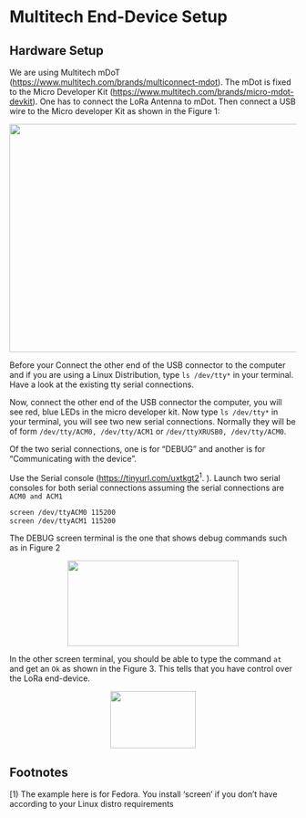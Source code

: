 # Multitech End-Device Setup

## Hardware Setup

We are using Multitech mDoT (https://www.multitech.com/brands/multiconnect-mdot). The mDot is fixed to the Micro Developer Kit (https://www.multitech.com/brands/micro-mdot-devkit). One has to connect the LoRa Antenna to mDot. Then connect a USB wire to the Micro developer Kit
as shown in the Figure 1:

<p align="center">
  <img width="560" height="400" src="https://github.com/sandoche2k/IoTRoam-Tutorial/blob/master/Images/Fig2.png?raw=true">
</p>


Before your Connect the other end of the USB connector to the computer and if you are using a Linux Distribution, type ```ls /dev/tty*``` in your terminal. Have a look at the existing tty serial connections.

Now, connect the other end of the USB connector the computer, you will see red, blue LEDs in the micro developer kit. Now type ```ls /dev/tty*``` in your terminal, you will see two new serial connections. Normally they will be of form ```/dev/tty/ACM0, /dev/tty/ACM1``` or ```/dev/ttyXRUSB0, /dev/tty/ACM0```.

Of the two serial connections, one is for “DEBUG” and another is for “Communicating with the device”.

Use the Serial console (https://tinyurl.com/uxtkgt2<sup>1</sup>. ). Launch two serial consoles for both serial connections assuming the serial connections are ``` ACM0 and ACM1 ```
 ```sh
screen /dev/ttyACM0 115200
screen /dev/ttyACM1 115200
  ```

The DEBUG screen terminal is the one that shows debug commands such as in Figure 2

<p align="center">
  <img width="300" height="150" src="https://github.com/sandoche2k/IoTRoam-Tutorial/blob/master/Images/Fig3.png?raw=true">
</p>

In the other screen terminal, you should be able to type the command ```at``` and get an ```Ok``` as shown in the Figure 3. This tells that you have control over the LoRa end-device. 

<p align="center">
  <img width="150" height="100" src="https://github.com/sandoche2k/IoTRoam-Tutorial/blob/master/Images/Fig4.png?raw=true">
</p>

## Footnotes
[1) The example here is for Fedora. You install ‘screen’ if you don’t have according to your Linux distro requirements
